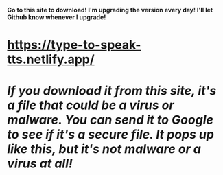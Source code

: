 **Go to this site to download! I'm upgrading the version every day! I'll let Github know whenever I upgrade!**
# https://type-to-speak-tts.netlify.app/

# *If you download it from this site, it's a file that could be a virus or malware. You can send it to Google to see if it's a secure file. It pops up like this, but it's not malware or a virus at all!*
